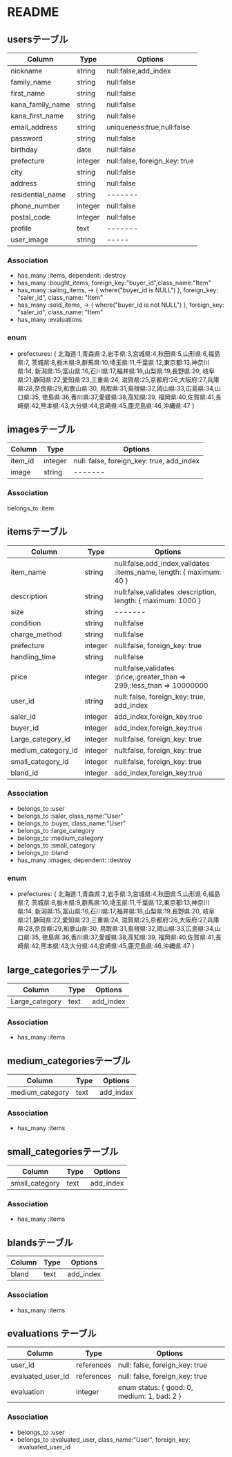 # README

## usersテーブル

|Column|Type|Options|
|------|----|-------|
|nickname|string|null:false,add_index|
|family_name|string|null:false|
|first_name|string|null:false|
|kana_family_name|string|null:false|
|kana_first_name|string|null:false|
|email_address|string|uniqueness:true,null:false|
|password|string|null:false|
|birthday|date|null:false|
|prefecture|integer|null:false, foreign_key: true|
|city|string|null:false|
|address|string|null:false|
|residential_name|string|-------|
|phone_number|integer|null:false|
|postal_code|integer|null:false|
|profile|text|-------|
|user_image|string|-----|

### Association
- has_many :items, dependent: :destroy
- has_many :bought_items, foreign_key:"buyer_id",class_name:"Item"
- has_many :saling_items, -> { where("buyer_id is NULL") }, foreign_key: "saler_id", class_name: "Item"
- has_many :sold_items, -> { where("buyer_id is not NULL") }, foreign_key: "saler_id", class_name: "Item"
- has_many :evaluations

### enum
- prefectures: {
    北海道:1,青森県:2,岩手県:3,宮城県:4,秋田県:5,山形県:6,福島県:7,
    茨城県:8,栃木県:9,群馬県:10,埼玉県:11,千葉県:12,東京都:13,神奈川県:14,
    新潟県:15,富山県:16,石川県:17,福井県:18,山梨県:19,長野県:20,
    岐阜県:21,静岡県:22,愛知県:23,三重県:24,
    滋賀県:25,京都府:26,大阪府:27,兵庫県:28,奈良県:29,和歌山県:30,
    鳥取県:31,島根県:32,岡山県:33,広島県:34,山口県:35,
    徳島県:36,香川県:37,愛媛県:38,高知県:39,
    福岡県:40,佐賀県:41,長崎県:42,熊本県:43,大分県:44,宮崎県:45,鹿児島県:46,沖縄県:47
  }

## imagesテーブル
|Column|Type|Options|
|------|----|-------|
|item_id|integer|null: false, foreign_key: true, add_index|
|image|string|-------|

### Association
belongs_to :item

## itemsテーブル

|Column|Type|Options|
|------|----|-------|
|item_name|string|null:false,add_index,validates :items_name, length: { maximum: 40 }|
|description|string|null:false,validates :description, length: { maximum: 1000 }|
|size|string|-------|
|condition|string|null:false|
|charge_method|string|null:false|
|prefecture|integer|null:false, foreign_key: true|
|handling_time|string|null:false|
|price|integer|null:false,validates :price,:greater_than => 299,:less_than => 10000000|
|user_id|string|null: false, foreign_key: true, add_index|
|saler_id|integer|add_index,foreign_key:true|
|buyer_id|integer|add_index,foreign_key:true|
|Large_category_id|integer|null:false, foreign_key: true|
|medium_category_id|integer|null:false, foreign_key: true|
|small_category_id|integer|null:false, foreign_key: true|
|bland_id|integer|add_index,foreign_key:true|

### Association
- belongs_to :user
- belongs_to :saler, class_name:"User"
- belongs_to :buyer, class_name:"User"
- belongs_to :large_category
- belongs_to :medium_category
- belongs_to :small_category
- belongs_to :bland
- has_many :images, dependent: :destroy

### enum
- prefectures: {
    北海道:1,青森県:2,岩手県:3,宮城県:4,秋田県:5,山形県:6,福島県:7,
    茨城県:8,栃木県:9,群馬県:10,埼玉県:11,千葉県:12,東京都:13,神奈川県:14,
    新潟県:15,富山県:16,石川県:17,福井県:18,山梨県:19,長野県:20,
    岐阜県:21,静岡県:22,愛知県:23,三重県:24,
    滋賀県:25,京都府:26,大阪府:27,兵庫県:28,奈良県:29,和歌山県:30,
    鳥取県:31,島根県:32,岡山県:33,広島県:34,山口県:35,
    徳島県:36,香川県:37,愛媛県:38,高知県:39,
    福岡県:40,佐賀県:41,長崎県:42,熊本県:43,大分県:44,宮崎県:45,鹿児島県:46,沖縄県:47
  }

## large_categoriesテーブル

|Column|Type|Options|
|------|----|-------|
|Large_category|text|add_index|

### Association
- has_many :items

## medium_categoriesテーブル

|Column|Type|Options|
|------|----|-------|
|medium_category|text|add_index|

### Association
- has_many :items

## small_categoriesテーブル

|Column|Type|Options|
|------|----|-------|
|small_category|text|add_index|

### Association
- has_many :items


## blandsテーブル

|Column|Type|Options|
|------|----|-------|
|bland|text|add_index|

### Association
- has_many :items

## evaluations テーブル
|Column|Type|Options|
|------|----|-------|
|user_id|references|null: false, foreign_key: true|
|evaluated_user_id|references|null: false, foreign_key: true|
|evaluation|integer|enum status: { good: 0, medium: 1, bad: 2 }|

### Association
- belongs_to :user
- belongs_to :evaluated_user, class_name:"User", foreign_key: :evaluated_user_id

